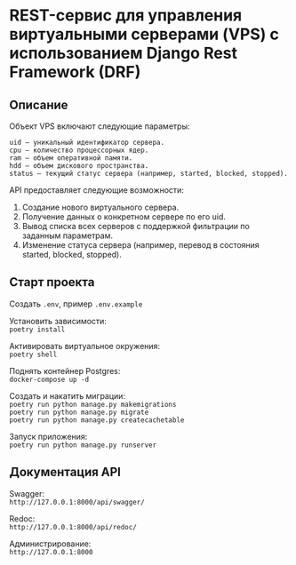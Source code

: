# REST-сервис для управления виртуальными серверами (VPS) с использованием Django Rest Framework (DRF)

## Описание
Объект VPS включают следующие параметры:  
```
uid — уникальный идентификатор сервера.  
cpu — количество процессорных ядер.  
ram — объем оперативной памяти.  
hdd — объем дискового пространства.  
status — текущий статус сервера (например, started, blocked, stopped).
```

API предоставляет следующие возможности:
1. Создание нового виртуального сервера.
2. Получение данных о конкретном сервере по его uid.
3. Вывод списка всех серверов с поддержкой фильтрации по заданным параметрам.
4. Изменение статуса сервера (например, перевод в состояния started, blocked, stopped).

## Старт проекта
Создать `.env`, пример `.env.example`

Установить зависимости:  
`poetry install`

Активировать виртуальное окружения:  
`poetry shell`

Поднять контейнер Postgres:  
`docker-compose up -d`

Создать и накатить миграции:  
`poetry run python manage.py makemigrations`  
`poetry run python manage.py migrate`  
`poetry run python manage.py createcachetable`

Запуск приложения:  
`poetry run python manage.py runserver`

## Документация API
Swagger:  
`http://127.0.0.1:8000/api/swagger/`

Redoc:  
`http://127.0.0.1:8000/api/redoc/`

Администрирование:  
`http://127.0.0.1:8000`